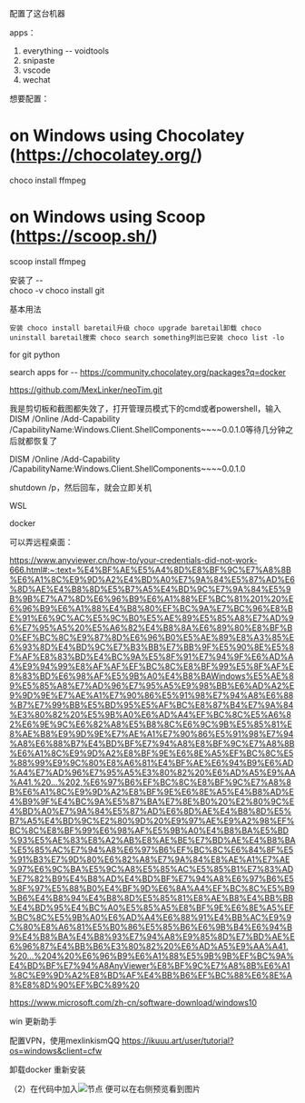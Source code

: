 配置了这台机器


apps：

1. everything -- voidtools
2. snipaste
3. vscode
4. wechat



想要配置：

# on Windows using Chocolatey (https://chocolatey.org/)
choco install ffmpeg

# on Windows using Scoop (https://scoop.sh/)
scoop install ffmpeg

安装了  --   
choco -v
choco install git

基本用法

    安装 choco install baretail升级 choco upgrade baretail卸载 choco uninstall baretail搜索 choco search something列出已安装 choco list -lo



for git python

search apps for -- https://community.chocolatey.org/packages?q=docker




https://github.com/MexLinker/neoTim.git




我是剪切板和截图都失效了，打开管理员模式下的cmd或者powershell，输入DISM /Online /Add-Capability /CapabilityName:Windows.Client.ShellComponents~~~~0.0.1.0等待几分钟之后就都恢复了

DISM /Online /Add-Capability /CapabilityName:Windows.Client.ShellComponents~~~~0.0.1.0





shutdown /p，然后回车，就会立即关机





WSL 


docker


可以弄远程桌面：

https://www.anyviewer.cn/how-to/your-credentials-did-not-work-666.html#:~:text=%E4%BF%AE%E5%A4%8D%E8%BF%9C%E7%A8%8B%E6%A1%8C%E9%9D%A2%E4%BD%A0%E7%9A%84%E5%87%AD%E6%8D%AE%E4%B8%8D%E5%B7%A5%E4%BD%9C%E7%9A%84%E5%9B%9B%E7%A7%8D%E6%96%B9%E6%A1%88%EF%BC%81%201%20%E6%96%B9%E6%A1%88%E4%B8%80%EF%BC%9A%E7%BC%96%E8%BE%91%E6%9C%AC%E5%9C%B0%E5%AE%89%E5%85%A8%E7%AD%96%E7%95%A5%20%E5%A6%82%E4%B8%8A%E6%89%80%E8%BF%B0%EF%BC%8C%E9%87%8D%E6%96%B0%E5%AE%89%E8%A3%85%E6%93%8D%E4%BD%9C%E7%B3%BB%E7%BB%9F%E5%90%8E%E5%8F%AF%E8%83%BD%E4%BC%9A%E5%8F%91%E7%94%9F%E6%AD%A4%E9%94%99%E8%AF%AF%EF%BC%8C%E8%BF%99%E5%8F%AF%E8%83%BD%E6%98%AF%E5%9B%A0%E4%B8%BAWindows%E5%AE%89%E5%85%A8%E7%AD%96%E7%95%A5%E9%98%BB%E6%AD%A2%E9%9D%9E%E7%AE%A1%E7%90%86%E5%91%98%E7%94%A8%E6%88%B7%E7%99%BB%E5%BD%95%E5%AF%BC%E8%87%B4%E7%9A%84%E3%80%82%20%E5%9B%A0%E6%AD%A4%EF%BC%8C%E5%A6%82%E6%9E%9C%E6%82%A8%E5%B8%8C%E6%9C%9B%E5%85%81%E8%AE%B8%E9%9D%9E%E7%AE%A1%E7%90%86%E5%91%98%E7%94%A8%E6%88%B7%E4%BD%BF%E7%94%A8%E8%BF%9C%E7%A8%8B%E6%A1%8C%E9%9D%A2%E8%BF%9E%E6%8E%A5%EF%BC%8C%E5%88%99%E9%9C%80%E8%A6%81%E4%BF%AE%E6%94%B9%E6%AD%A4%E7%AD%96%E7%95%A5%E3%80%82%20%E6%AD%A5%E9%AA%A41.%20...%202,%E6%97%B6%EF%BC%8C%E8%BF%9C%E7%A8%8B%E6%A1%8C%E9%9D%A2%E8%BF%9E%E6%8E%A5%E4%B8%AD%E4%B9%9F%E4%BC%9A%E5%87%BA%E7%8E%B0%20%E2%80%9C%E4%BD%A0%E7%9A%84%E5%87%AD%E6%8D%AE%E4%B8%8D%E5%B7%A5%E4%BD%9C%E2%80%9D%20%E9%97%AE%E9%A2%98%EF%BC%8C%E8%BF%99%E6%98%AF%E5%9B%A0%E4%B8%BA%E5%BD%93%E5%AE%83%E8%A2%AB%E8%AE%BE%E7%BD%AE%E4%B8%BA%E5%85%AC%E7%94%A8%E6%97%B6%EF%BC%8C%E6%84%8F%E5%91%B3%E7%9D%80%E6%82%A8%E7%9A%84%E8%AE%A1%E7%AE%97%E6%9C%BA%E5%9C%A8%E5%85%AC%E5%85%B1%E7%83%AD%E7%82%B9%E4%B8%AD%E4%BD%BF%E7%94%A8%E6%97%B6%E5%8F%97%E5%88%B0%E4%BF%9D%E6%8A%A4%EF%BC%8C%E5%B9%B6%E4%B8%94%E4%B8%8D%E5%85%81%E8%AE%B8%E4%BB%BB%E4%BD%95%E4%BC%A0%E5%85%A5%E8%BF%9E%E6%8E%A5%EF%BC%8C%E5%9B%A0%E6%AD%A4%E6%88%91%E4%BB%AC%E9%9C%80%E8%A6%81%E5%B0%86%E5%85%B6%E6%9B%B4%E6%94%B9%E4%B8%BA%E4%B8%93%E7%94%A8%E9%85%8D%E7%BD%AE%E6%96%87%E4%BB%B6%E3%80%82%20%E6%AD%A5%E9%AA%A41.%20...%204%20%E6%96%B9%E6%A1%88%E5%9B%9B%EF%BC%9A%E4%BD%BF%E7%94%A8AnyViewer%E8%BF%9C%E7%A8%8B%E6%A1%8C%E9%9D%A2%E8%BD%AF%E4%BB%B6%EF%BC%88%E6%8E%A8%E8%8D%90%EF%BC%89%20





https://www.microsoft.com/zh-cn/software-download/windows10

win 更新助手




配置VPN，使用mexlinkismQQ
https://ikuuu.art/user/tutorial?os=windows&client=cfw





卸载docker 重新安装



（2）在代码中加入![节点](./jd1.jpg) 便可以在右侧预览看到图片